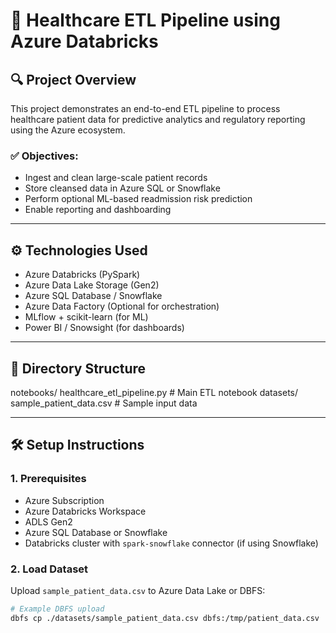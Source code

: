 # 🏥 Healthcare ETL Pipeline using Azure Databricks

## 🔍 Project Overview

This project demonstrates an end-to-end ETL pipeline to process healthcare patient data for predictive analytics and regulatory reporting using the Azure ecosystem.

### ✅ Objectives:
- Ingest and clean large-scale patient records
- Store cleansed data in Azure SQL or Snowflake
- Perform optional ML-based readmission risk prediction
- Enable reporting and dashboarding

---

## ⚙️ Technologies Used

- Azure Databricks (PySpark)
- Azure Data Lake Storage (Gen2)
- Azure SQL Database / Snowflake
- Azure Data Factory (Optional for orchestration)
- MLflow + scikit-learn (for ML)
- Power BI / Snowsight (for dashboards)

---

## 📁 Directory Structure

notebooks/
healthcare_etl_pipeline.py # Main ETL notebook
datasets/
sample_patient_data.csv # Sample input data


---

## 🛠️ Setup Instructions

### 1. Prerequisites

- Azure Subscription
- Azure Databricks Workspace
- ADLS Gen2
- Azure SQL Database or Snowflake
- Databricks cluster with `spark-snowflake` connector (if using Snowflake)

### 2. Load Dataset

Upload `sample_patient_data.csv` to Azure Data Lake or DBFS:

```bash
# Example DBFS upload
dbfs cp ./datasets/sample_patient_data.csv dbfs:/tmp/patient_data.csv


